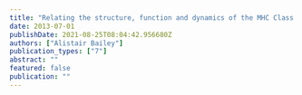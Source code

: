 ```yaml
---
title: "Relating the structure, function and dynamics of the MHC Class I antigen presenting molecule"
date: 2013-07-01
publishDate: 2021-08-25T08:04:42.956680Z
authors: ["Alistair Bailey"]
publication_types: ["7"]
abstract: ""
featured: false
publication: ""
---
```


